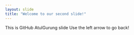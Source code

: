 ```yaml
---
layout: slide
title: "Welcome to our second slide!"
---
```

This is GitHub AtulGurung slide 
Use the left arrow to go back!